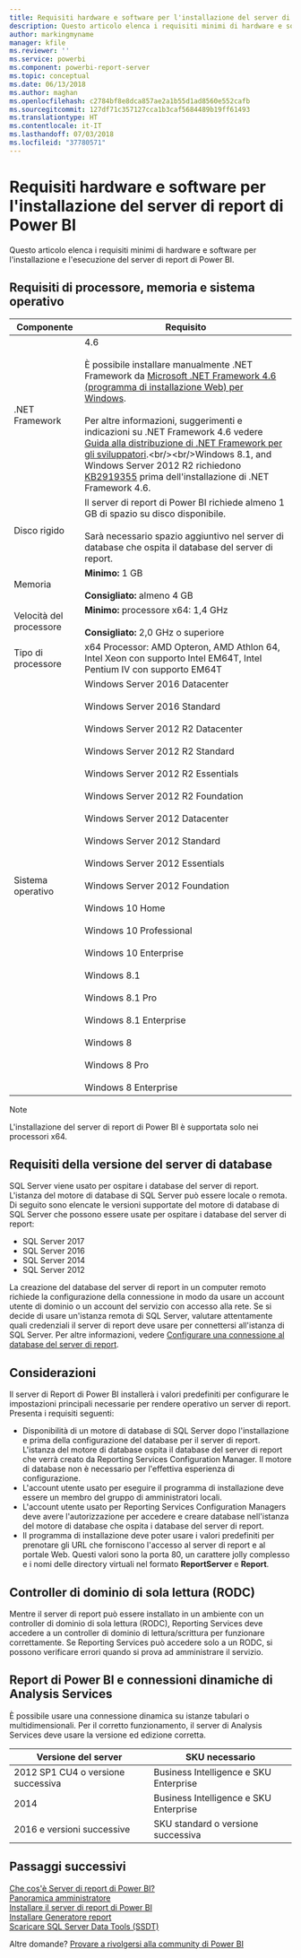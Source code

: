 ```yaml
---
title: Requisiti hardware e software per l'installazione del server di report di Power BI
description: Questo articolo elenca i requisiti minimi di hardware e software per l'installazione e l'esecuzione del server di report di Power BI.
author: markingmyname
manager: kfile
ms.reviewer: ''
ms.service: powerbi
ms.component: powerbi-report-server
ms.topic: conceptual
ms.date: 06/13/2018
ms.author: maghan
ms.openlocfilehash: c2784bf8e8dca857ae2a1b55d1ad8560e552cafb
ms.sourcegitcommit: 127df71c357127cca1b3caf5684489b19ff61493
ms.translationtype: HT
ms.contentlocale: it-IT
ms.lasthandoff: 07/03/2018
ms.locfileid: "37780571"
---
```

# <a name="hardware-and-software-requirements-for-installing-power-bi-report-server"></a>Requisiti hardware e software per l'installazione del server di report di Power BI
Questo articolo elenca i requisiti minimi di hardware e software per l'installazione e l'esecuzione del server di report di Power BI.

## <a name="processor-memory-and-operating-system-requirements"></a>Requisiti di processore, memoria e sistema operativo

| Componente | Requisito |
| --- | --- |
| .NET Framework |4.6<br><br>È possibile installare manualmente .NET Framework da [Microsoft .NET Framework 4.6 (programma di installazione Web) per Windows](http://support.microsoft.com/kb/3045560).<br/><br/> Per altre informazioni, suggerimenti e indicazioni su .NET Framework 4.6 vedere [Guida alla distribuzione di .NET Framework per gli sviluppatori](http://msdn.microsoft.com/library/ee942965\(v=vs.110\).aspx).<br/><br/>Windows 8.1, and Windows Server 2012 R2 richiedono [KB2919355](http://support.microsoft.com/kb/2919355) prima dell'installazione di .NET Framework 4.6. |
| Disco rigido |Il server di report di Power BI richiede almeno 1 GB di spazio su disco disponibile.<br><br>Sarà necessario spazio aggiuntivo nel server di database che ospita il database del server di report. |
| Memoria |**Minimo:** 1 GB<br/><br/> **Consigliato:** almeno 4 GB |
| Velocità del processore |**Minimo:** processore x64: 1,4 GHz<br/><br/> **Consigliato:** 2,0 GHz o superiore |
| Tipo di processore |x64 Processor: AMD Opteron, AMD Athlon 64, Intel Xeon con supporto Intel EM64T, Intel Pentium IV con supporto EM64T |
| Sistema operativo |Windows Server 2016 Datacenter<br><br>Windows Server 2016 Standard<br><br>Windows Server 2012 R2 Datacenter<br><br>Windows Server 2012 R2 Standard<br><br>Windows Server 2012 R2 Essentials<br><br>Windows Server 2012 R2 Foundation<br><br>Windows Server 2012 Datacenter<br><br>Windows Server 2012 Standard<br><br>Windows Server 2012 Essentials<br><br>Windows Server 2012 Foundation<br><br>Windows 10 Home<br><br>Windows 10 Professional<br><br>Windows 10 Enterprise<br><br>Windows 8.1<br><br>Windows 8.1 Pro<br><br>Windows 8.1 Enterprise<br><br>Windows 8<br><br>Windows 8 Pro<br><br>Windows 8 Enterprise |

> [!NOTE]
> L'installazione del server di report di Power BI è supportata solo nei processori x64.
> 
> 

## <a name="database-server-version-requirements"></a>Requisiti della versione del server di database
SQL Server viene usato per ospitare i database del server di report. L'istanza del motore di database di SQL Server può essere locale o remota. Di seguito sono elencate le versioni supportate del motore di database di SQL Server che possono essere usate per ospitare i database del server di report:

* SQL Server 2017
* SQL Server 2016
* SQL Server 2014
* SQL Server 2012

La creazione del database del server di report in un computer remoto richiede la configurazione della connessione in modo da usare un account utente di dominio o un account del servizio con accesso alla rete. Se si decide di usare un'istanza remota di SQL Server, valutare attentamente quali credenziali il server di report deve usare per connettersi all'istanza di SQL Server. Per altre informazioni, vedere [Configurare una connessione al database del server di report](https://docs.microsoft.com/sql/reporting-services/install-windows/configure-a-report-server-database-connection-ssrs-configuration-manager).

## <a name="considerations"></a>Considerazioni
Il server di Report di Power BI installerà i valori predefiniti per configurare le impostazioni principali necessarie per rendere operativo un server di report. Presenta i requisiti seguenti:

* Disponibilità di un motore di database di SQL Server dopo l'installazione e prima della configurazione del database per il server di report. L'istanza del motore di database ospita il database del server di report che verrà creato da Reporting Services Configuration Manager. Il motore di database non è necessario per l'effettiva esperienza di configurazione.
* L'account utente usato per eseguire il programma di installazione deve essere un membro del gruppo di amministratori locali.
* L'account utente usato per Reporting Services Configuration Managers deve avere l'autorizzazione per accedere e creare database nell'istanza del motore di database che ospita i database del server di report.
* Il programma di installazione deve poter usare i valori predefiniti per prenotare gli URL che forniscono l'accesso al server di report e al portale Web. Questi valori sono la porta 80, un carattere jolly complesso e i nomi delle directory virtuali nel formato **ReportServer** e **Report**.

## <a name="read-only-domain-controller-rodc"></a>Controller di dominio di sola lettura (RODC)
 Mentre il server di report può essere installato in un ambiente con un controller di dominio di sola lettura (RODC), Reporting Services deve accedere a un controller di dominio di lettura/scrittura per funzionare correttamente. Se Reporting Services può accedere solo a un RODC, si possono verificare errori quando si prova ad amministrare il servizio.

## <a name="power-bi-reports-and-analysis-services-live-connections"></a>Report di Power BI e connessioni dinamiche di Analysis Services
È possibile usare una connessione dinamica su istanze tabulari o multidimensionali. Per il corretto funzionamento, il server di Analysis Services deve usare la versione ed edizione corretta.

| **Versione del server** | **SKU necessario** |
| --- | --- |
| 2012 SP1 CU4 o versione successiva |Business Intelligence e SKU Enterprise |
| 2014 |Business Intelligence e SKU Enterprise |
| 2016 e versioni successive |SKU standard o versione successiva |

## <a name="next-steps"></a>Passaggi successivi
[Che cos'è Server di report di Power BI?](get-started.md)  
[Panoramica amministratore](admin-handbook-overview.md)  
[Installare il server di report di Power BI](install-report-server.md)  
[Installare Generatore report](https://docs.microsoft.com/sql/reporting-services/install-windows/install-report-builder)  
[Scaricare SQL Server Data Tools (SSDT)](http://go.microsoft.com/fwlink/?LinkID=616714)

Altre domande? [Provare a rivolgersi alla community di Power BI](https://community.powerbi.com/)

